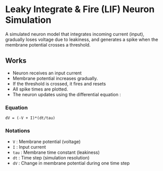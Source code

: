 # Leaky Integrate & Fire (LIF) Neuron Simulation

A simulated neuron model that integrates incoming current (input), gradually loses voltage due to leakiness, and generates a spike when the membrane potential crosses a threshold.

## Works

- Neuron receives an  input current
- Membrane potential increases gradually.
- If the threshold is crossed, it fires and resets
- All spike times are plotted.
- The neuron updates using the differential equation :

### Equation

```
dV = (-V + I)*(dt/tau)
```
### Notations

- `V` : Membrane potential (voltage)
- `I` : Input current
- `tau` : Membrane time constant (leakiness)
- `dt` : Time step (simulation resolution)
- `dV` : Change in membrane potential during one time step

